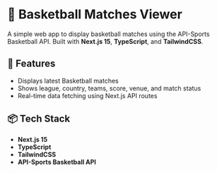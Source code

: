 # 🏀 Basketball Matches Viewer

A simple web app to display basketball matches using the API-Sports Basketball API. Built with **Next.js 15**, **TypeScript**, and **TailwindCSS**.

## 🚀 Features

- Displays latest Basketball matches
- Shows league, country, teams, score, venue, and match status
- Real-time data fetching using Next.js API routes

## 📦 Tech Stack

- **Next.js 15**
- **TypeScript**
- **TailwindCSS**
- **API-Sports Basketball API**
